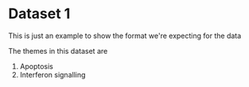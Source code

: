 # Dataset 1

This is just an example to show the format we're expecting for the data

The themes in this dataset are

1. Apoptosis
2. Interferon signalling
